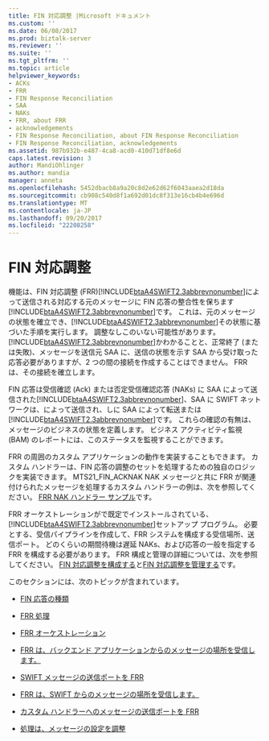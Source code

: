 ```yaml
---
title: FIN 対応調整 |Microsoft ドキュメント
ms.custom: ''
ms.date: 06/08/2017
ms.prod: biztalk-server
ms.reviewer: ''
ms.suite: ''
ms.tgt_pltfrm: ''
ms.topic: article
helpviewer_keywords:
- ACKs
- FRR
- FIN Response Reconciliation
- SAA
- NAKs
- FRR, about FRR
- acknowledgements
- FIN Response Reconciliation, about FIN Response Reconciliation
- FIN Response Reconciliation, acknowledgements
ms.assetid: 987b932b-e487-4ca8-acd0-410d71df8e6d
caps.latest.revision: 3
author: MandiOhlinger
ms.author: mandia
manager: anneta
ms.openlocfilehash: 5452dbacb8a9a20c8d2e62d62f6043aaea2d18da
ms.sourcegitcommit: cb908c540d8f1a692d01dc8f313e16cb4b4e696d
ms.translationtype: MT
ms.contentlocale: ja-JP
ms.lasthandoff: 09/20/2017
ms.locfileid: "22208258"
---
```

# <a name="fin-response-reconciliation"></a>FIN 対応調整
機能は、FIN 対応調整 (FRR)[!INCLUDE[btaA4SWIFT2.3abbrevnonumber](../../includes/btaa4swift2-3abbrevnonumber-md.md)]によって送信される対応する元のメッセージに FIN 応答の整合性を保ちます[!INCLUDE[btaA4SWIFT2.3abbrevnonumber](../../includes/btaa4swift2-3abbrevnonumber-md.md)]です。 これは、元のメッセージの状態を確立でき、[!INCLUDE[btaA4SWIFT2.3abbrevnonumber](../../includes/btaa4swift2-3abbrevnonumber-md.md)]その状態に基づいた手順を実行します。 調整なしこのいない可能性があります。 [!INCLUDE[btaA4SWIFT2.3abbrevnonumber](../../includes/btaa4swift2-3abbrevnonumber-md.md)]かわかることと、正常終了 (または失敗)、メッセージを送信元 SAA に、送信の状態を示す SAA から受け取った応答必要がありますが、2 つの間の接続を作成することはできません。 FRR は、その接続を確立します。  
  
 FIN 応答は受信確認 (Ack) または否定受信確認応答 (NAKs) に SAA によって送信された[!INCLUDE[btaA4SWIFT2.3abbrevnonumber](../../includes/btaa4swift2-3abbrevnonumber-md.md)]、SAA に SWIFT ネットワークは、によって送信され、しに SAA によって転送または[!INCLUDE[btaA4SWIFT2.3abbrevnonumber](../../includes/btaa4swift2-3abbrevnonumber-md.md)]です。 これらの確認の有無は、メッセージのビジネスの状態を定義します。 ビジネス アクティビティ監視 (BAM) のレポートには、このステータスを監視することができます。  
  
 FRR の周囲のカスタム アプリケーションの動作を実装することもできます。 カスタム ハンドラーは、FIN 応答の調整のセットを処理するための独自のロジックを実装できます。 MTS21_FIN_ACKNAK NAK メッセージと共に FRR が関連付けられたメッセージを処理するカスタム ハンドラーの例は、次を参照してください。 [FRR NAK ハンドラー サンプル](../../adapters-and-accelerators/accelerator-swift/frr-nak-handler-sample.md)です。  
  
 FRR オーケストレーションがで既定でインストールされている、[!INCLUDE[btaA4SWIFT2.3abbrevnonumber](../../includes/btaa4swift2-3abbrevnonumber-md.md)]セットアップ プログラム。 必要とする、受信パイプラインを作成して、FRR システムを構成する受信場所、送信ポート。 どのくらいの期間待機は遅延 NAKs、および応答の一般を指定する FRR を構成する必要があります。 FRR 構成と管理の詳細については、次を参照してください。 [FIN 対応調整を構成する](../../adapters-and-accelerators/accelerator-swift/configuring-fin-response-reconciliation.md)と[FIN 対応調整を管理する](../../adapters-and-accelerators/accelerator-swift/administering-fin-response-reconciliation.md)です。  
  
 このセクションには、次のトピックが含まれています。  
  
-   [FIN 応答の種類](../../adapters-and-accelerators/accelerator-swift/fin-response-types.md)  
  
-   [FRR 処理](../../adapters-and-accelerators/accelerator-swift/frr-processing.md)  
  
-   [FRR オーケストレーション](../../adapters-and-accelerators/accelerator-swift/frr-orchestration.md)  
  
-   [FRR は、バックエンド アプリケーションからのメッセージの場所を受信します。](../../adapters-and-accelerators/accelerator-swift/frr-receive-location-for-messages-from-the-back-end-application.md)  
  
-   [SWIFT メッセージの送信ポートを FRR](../../adapters-and-accelerators/accelerator-swift/frr-send-port-for-messages-to-swift.md)  
  
-   [FRR は、SWIFT からのメッセージの場所を受信します。](../../adapters-and-accelerators/accelerator-swift/frr-receive-location-for-messages-from-swift.md)  
  
-   [カスタム ハンドラーへのメッセージの送信ポートを FRR](../../adapters-and-accelerators/accelerator-swift/frr-send-ports-for-messages-to-the-custom-handlers.md)  
  
-   [処理は、メッセージの設定を調整](../../adapters-and-accelerators/accelerator-swift/handling-reconciled-message-sets.md)